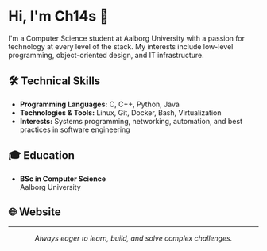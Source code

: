 # Hi, I'm Ch14s 👋

I'm a Computer Science student at Aalborg University with a passion for technology at every level of the stack. My interests include low-level programming, object-oriented design, and IT infrastructure.

## 🛠️ Technical Skills

- **Programming Languages:** C, C++, Python, Java
- **Technologies & Tools:** Linux, Git, Docker, Bash, Virtualization
- **Interests:** Systems programming, networking, automation, and best practices in software engineering

## 🎓 Education

- **BSc in Computer Science**  
  Aalborg University

## 🌐 Website

<!-- [Personal Website](https://devmathias.com) Replace with your actual URL when ready -->

---

<p align="center">
  <em>Always eager to learn, build, and solve complex challenges.</em>
</p>
